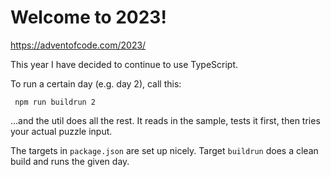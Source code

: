 # Welcome to 2023!

https://adventofcode.com/2023/

This year I have decided to continue to use TypeScript.

To run a certain day (e.g. day 2), call this:

```
 npm run buildrun 2
```

...and the util does all the rest. It reads in the sample, tests it first, then tries your actual puzzle input.

The targets in `package.json` are set up nicely. Target `buildrun` does a clean build and runs the given day.
